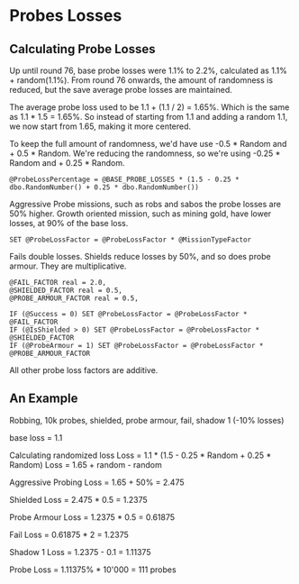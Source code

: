 # Probes Losses

## Calculating Probe Losses

Up until round 76, base probe losses were 1.1% to 2.2%, calculated as 1.1% + random(1.1%).
From round 76 onwards, the amount of randomness is reduced, but the save average probe losses are maintained.   
  
The average probe loss used to be 1.1 + (1.1 / 2) = 1.65%. Which is the same as 1.1 * 1.5 = 1.65%.
So instead of starting from 1.1 and adding a random 1.1, we now start from 1.65, making it more centered.  
  
To keep the full amount of randomness, we'd have use -0.5 * Random and + 0.5 * Random.
We're reducing the randomness, so we're using -0.25 * Random and + 0.25 * Random.
```
@ProbeLossPercentage = @BASE_PROBE_LOSSES * (1.5 - 0.25 * dbo.RandomNumber() + 0.25 * dbo.RandomNumber())
```
Aggressive Probe missions, such as robs and sabos the probe losses are 50% higher.
Growth oriented mission, such as mining gold, have lower losses, at 90% of the base loss.
```
SET @ProbeLossFactor = @ProbeLossFactor * @MissionTypeFactor
```

Fails double losses. Shields reduce losses by 50%, and so does probe armour. They are multiplicative.  
```
@FAIL_FACTOR real = 2.0,
@SHIELDED_FACTOR real = 0.5,
@PROBE_ARMOUR_FACTOR real = 0.5,

IF (@Success = 0) SET @ProbeLossFactor = @ProbeLossFactor * @FAIL_FACTOR
IF (@IsShielded > 0) SET @ProbeLossFactor = @ProbeLossFactor * @SHIELDED_FACTOR
IF (@ProbeArmour = 1) SET @ProbeLossFactor = @ProbeLossFactor * @PROBE_ARMOUR_FACTOR
```

All other probe loss factors are additive.

## An Example
Robbing, 10k probes, shielded, probe armour, fail, shadow 1 (-10% losses)

base loss = 1.1

Calculating randomized loss
Loss = 1.1 * (1.5 - 0.25 * Random + 0.25 * Random) 
Loss = 1.65 + random - random

Aggressive Probing
Loss = 1.65 + 50% = 2.475

Shielded
Loss = 2.475 * 0.5 = 1.2375

Probe Armour
Loss = 1.2375 * 0.5 = 0.61875

Fail
Loss = 0.61875 * 2 = 1.2375

Shadow 1
Loss = 1.2375 - 0.1 = 1.11375

Probe Loss = 1.11375% * 10'000 = 111 probes
